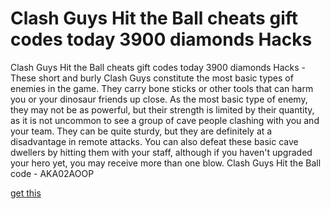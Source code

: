# Clash Guys Hit the Ball cheats gift codes today 3900 diamonds Hacks

Clash Guys Hit the Ball cheats gift codes today 3900 diamonds Hacks - These short and burly Clash Guys constitute the most basic types of enemies in the game. They carry bone sticks or other tools that can harm you or your dinosaur friends up close. As the most basic type of enemy, they may not be as powerful, but their strength is limited by their quantity, as it is not uncommon to see a group of cave people clashing with you and your team. They can be quite sturdy, but they are definitely at a disadvantage in remote attacks. You can also defeat these basic cave dwellers by hitting them with your staff, although if you haven't upgraded your hero yet, you may receive more than one blow. Clash Guys Hit the Ball code - AKA02AOOP

[get this](https://sway.cloud.microsoft/hUoT9vCIpBsMapL6)
